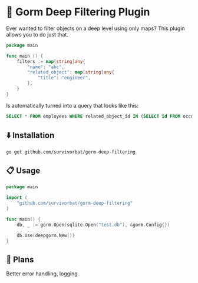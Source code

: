 # 🌌 Gorm Deep Filtering Plugin

Ever wanted to filter objects on a deep level using only maps? This plugin allows you to do just that.

```go
package main

func main () {
	filters := map[string]any{
		"name": "abc",
		"related_object": map[string]any{
			"title": "engineer",
		},
	}
}
```

Is automatically turned into a query that looks like this:

```sql
SELECT * FROM employees WHERE related_object_id IN (SELECT id FROM occupations WHERE title = "engineer")
```

## ⬇️ Installation

`go get github.com/survivorbat/gorm-deep-filtering`

## 📋 Usage

```go
package main

import (
    "github.com/survivorbat/gorm-deep-filtering"
)

func main() {
	db, _ := gorm.Open(sqlite.Open("test.db"), &gorm.Config{})
	
	db.Use(deepgorm.New())
}

```

## 🔭 Plans

Better error handling, logging.
